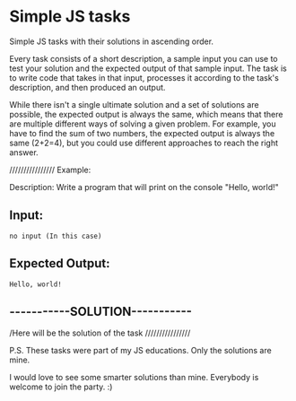 # Simple JS tasks
 Simple JS tasks with their solutions in ascending order. 

Every task consists of a short description, a sample input you can use to test your solution and the expected output of that sample input. 
The task is to write code that takes in that input, processes it according to the task's description, and then produced an output. 

While there isn't a single ultimate solution and a set of solutions are possible, the expected output is always the same, which means that there are multiple different ways of solving a given problem. For example, you have to find the sum of two numbers, the expected output is always the same (2+2=4), but you could use different approaches to reach the right answer. 

////////////////
Example:

Description: Write a program that will print on the console "Hello, world!"

##  Input: 
    no input (In this case)

## Expected Output: 
    Hello, world!

## -----------SOLUTION----------- 

/Here will be the solution of the task
////////////////

P.S. These tasks were part of my JS educations.
Only the solutions are mine. 

I would love to see some smarter solutions than mine. Everybody is welcome to join the party. :)  

